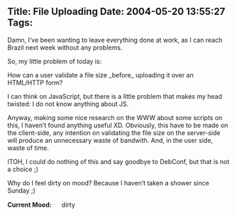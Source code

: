 Title: File Uploading
Date: 2004-05-20 13:55:27
Tags: 
---
<p>Damn, I&#8217;ve been wanting to leave everything done at work, as I can reach Brazil next week without any problems.</p>

<p>So, my little problem of today is:</p>

<p>How can a user validate a file size _before_ uploading it over an HTML/HTTP form?</p>

<p>I can think on JavaScript, but there is a little problem that makes my head twisted: I do not know anything about JS.</p>

<p>Anyway, making some nice research on the WWW about some scripts on this, I haven&#8217;t found anything useful XD. Obviously, this have to be made on the client-side, any intention on validating the file size on the server-side will produce an unnecessary waste of bandwith. And, in the user side, waste of time.</p>

<p>ITOH, I could do nothing of this and say goodbye to DebConf, but that is not a choice ;)</p>

<p>Why do I feel dirty on mood? Because I haven&#8217;t taken a shower since Sunday ;)</p>

<p><strong>Current Mood:</strong> <img width="15" height="15" src="http://stat.livejournal.com/img/mood/growf/smileys/dirty.gif"/> dirty</p>
